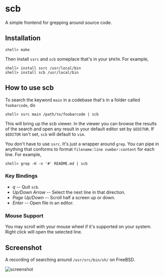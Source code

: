 # scb

A simple frontend for grepping around source code. 

## Installation

```
shell> make
```

Then install `ssrc` and `scb` someplace that's in your `$PATH`. For
example,

```
shell> install ssrc /usr/local/bin
shell> install scb /usr/local/bin
```

## How to use scb

To search the keyword `main` in a codebase that's in a folder called
`foobarcode`, do

```
shell> ssrc main /path/to/foobarcode | scb
```

This will bring up the scb viewer. In the viewer you can browse the
results of the search and open any result in your default editor set
by `$EDITOR`. If `$EDITOR` isn't set, `scb` will default to `vim`.

You don't have to use `ssrc`. It's just a wrapper around `grep`. You
can pipe in anything that conforms to format `filename:line
number:content` for each line. For example,

```
shell> grep -H -n '#' README.md | scb
```

### Key Bindings

  - *q* -- Quit `scb`.
  - *Up/Down Arrow* -- Select the next line in that direction.
  - *Page Up/Down* -- Scroll half a screen up or down.
  - *Enter* -- Open file in an editor.
  
### Mouse Support

You may scroll with your mouse wheel if it's supported on your
system. Right click will open the selected line.

## Screenshot

A recording of searching around `/usr/src/bin/sh/` on FreeBSD.

![screenshot](screenshot.gif)
